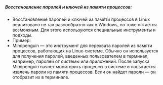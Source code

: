 ##### Восстановление паролей и ключей из памяти процессов:
* Восстановление паролей и ключей из памяти процессов в Linux реализовано не так разнообразно как в Windows, но тоже остается возможным. Для этого используются специальные инструменты и подходы.
* Пример:
* Mimipenguin — это инструмент для перехвата паролей из памяти процессов, работающих на Linux-системе. Обычно он
используется для получения паролей, введенных пользователем в терминал, например, паролей от системы или приложений.
После запуска Mimipenguin начнет мониторить процессы в системе и попытается извлечь пароли из памяти процессов. Если он найдет пароли — он отобразит их в терминале.
